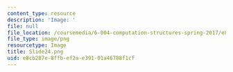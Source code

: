 ```yaml
---
content_type: resource
description: 'Image: '
file: null
file_location: /coursemedia/6-004-computation-structures-spring-2017/e8cb287e8ffbef2ae39101a46788f1cf_Slide24.png
file_type: image/png
resourcetype: Image
title: Slide24.png
uid: e8cb287e-8ffb-ef2a-e391-01a46788f1cf
---
```

